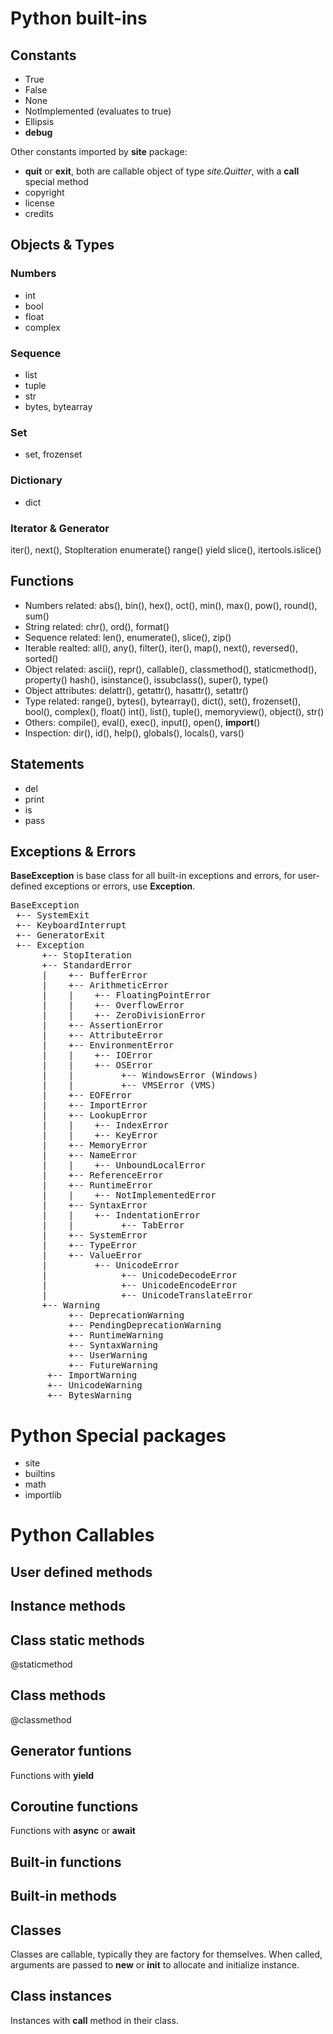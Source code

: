 Python built-ins
================================================================================

Constants
--------------------------------------------------------------------------------
- True
- False
- None
- NotImplemented (evaluates to true)
- Ellipsis
- __debug__

Other constants imported by **site** package:
- **quit** or **exit**, both are callable object of type *site.Quitter*, with a **__call__**
special method
- copyright
- license
- credits


Objects & Types
--------------------------------------------------------------------------------

### Numbers
- int
- bool
- float
- complex

### Sequence
- list
- tuple
- str
- bytes, bytearray

### Set
- set, frozenset

### Dictionary
- dict

### Iterator & Generator
iter(), next(), StopIteration
enumerate()
range()
yield
slice(), itertools.islice()

Functions 
--------------------------------------------------------------------------------

- Numbers related: abs(), bin(), hex(), oct(), min(), max(), pow(), round(), sum()
- String related: chr(), ord(), format()
- Sequence related: len(), enumerate(), slice(), zip()
- Iterable realted: all(), any(), filter(), iter(), map(), next(), reversed(), sorted()
- Object related: ascii(), repr(), callable(), classmethod(), staticmethod(), property()
  hash(), isinstance(), issubclass(), super(), type()
- Object attributes: delattr(), getattr(), hasattr(), setattr()
- Type related: range(), bytes(), bytearray(), dict(), set(), frozenset(), bool(), complex(), float()
  int(), list(), tuple(), memoryview(), object(), str()
- Others: compile(), eval(), exec(), input(), open(), __import__()
- Inspection: dir(), id(), help(), globals(), locals(), vars()

Statements
--------------------------------------------------------------------------------

- del
- print
- is
- pass

Exceptions & Errors
--------------------------------------------------------------------------------

**BaseException** is base class for all built-in exceptions and errors, for user-defined
exceptions or errors, use **Exception**.

<pre>
BaseException
 +-- SystemExit
 +-- KeyboardInterrupt
 +-- GeneratorExit
 +-- Exception
      +-- StopIteration
      +-- StandardError
      |    +-- BufferError
      |    +-- ArithmeticError
      |    |    +-- FloatingPointError
      |    |    +-- OverflowError
      |    |    +-- ZeroDivisionError
      |    +-- AssertionError
      |    +-- AttributeError
      |    +-- EnvironmentError
      |    |    +-- IOError
      |    |    +-- OSError
      |    |         +-- WindowsError (Windows)
      |    |         +-- VMSError (VMS)
      |    +-- EOFError
      |    +-- ImportError
      |    +-- LookupError
      |    |    +-- IndexError
      |    |    +-- KeyError
      |    +-- MemoryError
      |    +-- NameError
      |    |    +-- UnboundLocalError
      |    +-- ReferenceError
      |    +-- RuntimeError
      |    |    +-- NotImplementedError
      |    +-- SyntaxError
      |    |    +-- IndentationError
      |    |         +-- TabError
      |    +-- SystemError
      |    +-- TypeError
      |    +-- ValueError
      |         +-- UnicodeError
      |              +-- UnicodeDecodeError
      |              +-- UnicodeEncodeError
      |              +-- UnicodeTranslateError
      +-- Warning
           +-- DeprecationWarning
           +-- PendingDeprecationWarning
           +-- RuntimeWarning
           +-- SyntaxWarning
           +-- UserWarning
           +-- FutureWarning
	   +-- ImportWarning
	   +-- UnicodeWarning
	   +-- BytesWarning
</pre>

Python Special packages
================================================================================

- site
- builtins
- math
- importlib

Python Callables
================================================================================

User defined methods
--------------------------------------------------------------------------------

Instance methods
--------------------------------------------------------------------------------

Class static methods
--------------------------------------------------------------------------------
@staticmethod

Class methods
--------------------------------------------------------------------------------
@classmethod

Generator funtions
--------------------------------------------------------------------------------
Functions with **yield**

Coroutine functions
--------------------------------------------------------------------------------
Functions with **async** or **await**

Built-in functions
--------------------------------------------------------------------------------

Built-in methods
--------------------------------------------------------------------------------

Classes
--------------------------------------------------------------------------------
Classes are callable, typically they are factory for themselves. When called,
arguments are passed to __new__ or __init__ to allocate and initialize instance.

Class instances
--------------------------------------------------------------------------------
Instances with **__call__** method in their class.
